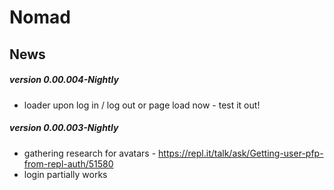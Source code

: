 # **Nomad**
## News
##### version 0.00.004-Nightly
 - loader upon log in / log out or page load now - test it out!

##### version 0.00.003-Nightly
 - gathering research for avatars - https://repl.it/talk/ask/Getting-user-pfp-from-repl-auth/51580
 - login partially works
<!-- 
## Idiot alert
Who ever keeps deleting the code - Stop trying
because i can restore this stuff at the click of a
button because I am not stupid. To leave this note on a level with a quote from
Forrest Gump; "Stupid is as stupid does."
People on my suspect list are:
  - DannyIsCoding 
  - LTI2
  - WilkeWyoming 
  - ~~dillonjoshua68 (Due to inactivity when i am on)
  hehe im offline most of the time due to school sry - dillonjoshua68 - im offline almost always.
  the last project i did was my weather API~~
  
  - nonamebyprogram (Can't be too sure.)-

if you want to prove that you are innocent - send a FULL
screenshot of your screen to me (in the forum) if you find the perpetator
doing it. (just click PrtSc which is "print screen")

Otherwise you all listed shall be kicked next time it happens

thanks, lethdev2019.
hehe - dillonjoshua68
**-_-** - lethdev2019


IM HAVING MY MOCK EXAMS ON NOVEMBER, SO IM STUDYING - dillonjoshua68
ok. thanks for letting me know. - lethdev2019 -->